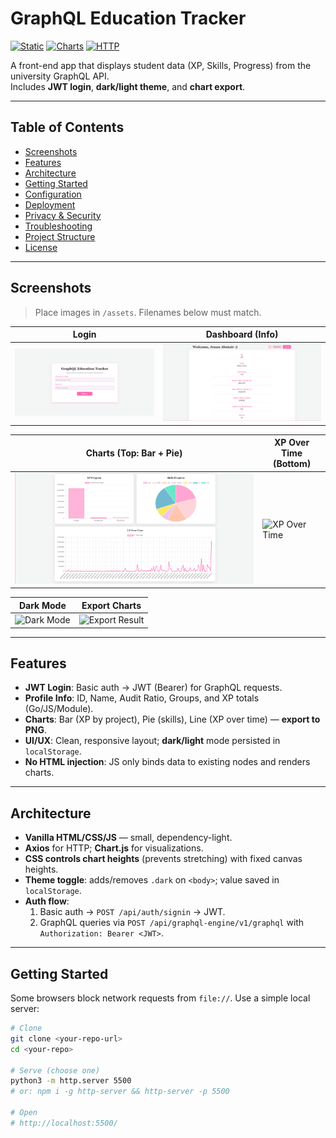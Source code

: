 # GraphQL Education Tracker

[![Static](https://img.shields.io/badge/Static-HTML%2FCSS%2FJS-ff69b4)]()
[![Charts](https://img.shields.io/badge/Charts-Chart.js-ff69b4)]()
[![HTTP](https://img.shields.io/badge/HTTP-Axios-ff69b4)]()

A front-end app that displays student data (XP, Skills, Progress) from the university GraphQL API.  
Includes **JWT login**, **dark/light theme**, and **chart export**.

---

## Table of Contents
- [Screenshots](#screenshots)
- [Features](#features)
- [Architecture](#architecture)
- [Getting Started](#getting-started)
- [Configuration](#configuration)
- [Deployment](#deployment)
- [Privacy & Security](#privacy--security)
- [Troubleshooting](#troubleshooting)
- [Project Structure](#project-structure)
- [License](#license)

---

## Screenshots

> Place images in `/assets`. Filenames below must match.

| Login | Dashboard (Info) |
|---|---|
| ![Login](assets/login.png) | ![Dashboard Info](assets/dashboard-info.png) |

| Charts (Top: Bar + Pie) | XP Over Time (Bottom) |
|---|---|
| ![Charts Top](assets/charts-top.png) | ![XP Over Time](assets/chart-line.png) |

| Dark Mode | Export Charts |
|---|---|
| ![Dark Mode](assets/dark-mode.png) | ![Export Result](assets/export.png) |

---

## Features
- **JWT Login**: Basic auth → JWT (Bearer) for GraphQL requests.
- **Profile Info**: ID, Name, Audit Ratio, Groups, and XP totals (Go/JS/Module).
- **Charts**: Bar (XP by project), Pie (skills), Line (XP over time) — **export to PNG**.
- **UI/UX**: Clean, responsive layout; **dark/light** mode persisted in `localStorage`.
- **No HTML injection**: JS only binds data to existing nodes and renders charts.

---

## Architecture
- **Vanilla HTML/CSS/JS** — small, dependency-light.
- **Axios** for HTTP; **Chart.js** for visualizations.
- **CSS controls chart heights** (prevents stretching) with fixed canvas heights.
- **Theme toggle**: adds/removes `.dark` on `<body>`; value saved in `localStorage`.
- **Auth flow**:
  1. Basic auth → `POST /api/auth/signin` → JWT.
  2. GraphQL queries via `POST /api/graphql-engine/v1/graphql` with `Authorization: Bearer <JWT>`.

---

## Getting Started

Some browsers block network requests from `file://`. Use a simple local server:

```bash
# Clone
git clone <your-repo-url>
cd <your-repo>

# Serve (choose one)
python3 -m http.server 5500
# or: npm i -g http-server && http-server -p 5500

# Open
# http://localhost:5500/
